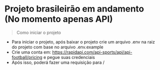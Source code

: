 # Projeto brasileirão em andamento (No momento apenas API)
> Como iniciar o projeto
- Para iniciar o projeto, após baixar o projeto crie um arquivo .env na raiz do projeto com base no arquivo .env.example
- Crie uma conta em: https://rapidapi.com/api-sports/api/api-football/pricing e pegue suas credenciais
- Após isso, poderá fazer uma requisição para /